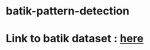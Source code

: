 # batik-pattern-detection

# Link to batik dataset : <a href="https://www.kaggle.com/datasets/alfanme/indonesian-batik-motifs-corak-app">here</a>
